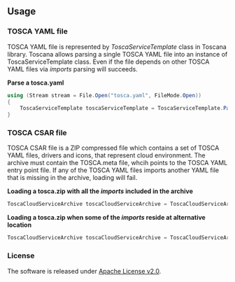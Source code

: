 ## Usage

### TOSCA YAML file

TOSCA YAML file is represented by _ToscaServiceTemplate_ class in Toscana library. 
Toscana allows parsing a single TOSCA YAML file into an instance of ToscaServiceTemplate class. 
Even if the file depends on other TOSCA YAML files via _imports_ parsing will succeeds.

**Parse a tosca.yaml**
```C#
using (Stream stream = File.Open("tosca.yaml", FileMode.Open))
{
    ToscaServiceTemplate toscaServiceTemplate = ToscaServiceTemplate.Parse(stream);
}
```

### TOSCA CSAR file

TOSCA CSAR file is a ZIP compressed file which contains a set of TOSCA YAML files, drivers and icons, that represent cloud environment.
The archive must contain the TOSCA.meta file, whcih points to the TOSCA YAML entry point file. If any of the TOSCA YAML files 
imports another YAML file that is missing in the archive, loading will fail.

**Loading a tosca.zip with all the _imports_ included in the archive**

```C#
ToscaCloudServiceArchive toscaCloudServiceArchive = ToscaCloudServiceArchive.Load("tosca.zip");
```

**Loading a tosca.zip when some of the _imports_ reside at alternative location**

```C#
ToscaCloudServiceArchive toscaCloudServiceArchive = ToscaCloudServiceArchive.Load("tosca.zip", @"C:\tosca_imports\");
```

### License
The software is released under [Apache License v2.0](LICENSE). 
